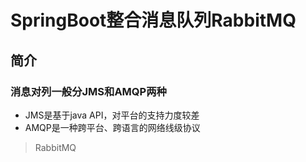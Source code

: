 # SpringBoot整合消息队列RabbitMQ
## 简介
### 消息对列一般分JMS和AMQP两种
* JMS是基于java API，对平台的支持力度较差
* AMQP是一种跨平台、跨语言的网络线级协议
> RabbitMQ
